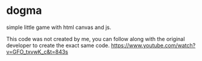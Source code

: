 # dogma
simple little game with html canvas and js.

This code was not created by me, you can follow along with the original developer to create the exact same code.
https://www.youtube.com/watch?v=GFO_txvwK_c&t=843s
